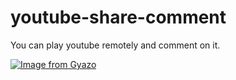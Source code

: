 # youtube-share-comment

You can play youtube remotely and comment on it.

[![Image from Gyazo](https://i.gyazo.com/d817e35dc4734285da224e42ab9a087f.png)](https://gyazo.com/d817e35dc4734285da224e42ab9a087f)
